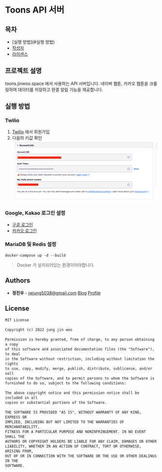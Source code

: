 # Toons API 서버
## 목차
- [실행 방법](#실행 방법)
- [작성자](#authors)
- [라이센스](#license)
<!--  Other options to write Readme
  - [Deployment](#deployment)
  - [Used or Referenced Projects](Used-or-Referenced-Projects)
-->
## 프로젝트 설명
toons.jinwoo.space 에서 사용하는 API 서버입니다. 네이버 웹툰, 카카오 웹툰을 크롤링하여 데이터를 저장하고 
완결 알림 기능을 제공합니다. 


## 실행 방법
### Twilio
1. [Twilio](https://www.twilio.com/) 에서 회원가입
2. 다음의 키값 확인 ![Twilio Console](./images/twilio.png) 
### Google, Kakao 로그인 설정
* [구글 로그인](https://deeplify.dev/back-end/spring/oauth2-social-login#%EA%B5%AC%EA%B8%80-oauth-%EC%84%9C%EB%B9%84%EC%8A%A4-%EB%93%B1%EB%A1%9D)
* [카카오 로그인](https://deeplify.dev/back-end/spring/oauth2-social-login#%EC%B9%B4%EC%B9%B4%EC%98%A4-oauth-%EC%84%9C%EB%B9%84%EC%8A%A4-%EB%93%B1%EB%A1%9D)
### MariaDB 및 Redis 설정
```shell
docker-compose up -d --build
```
> Docker 가 설치되어있는 환경이어야합니다.

## Authors
- **정진우** - <jwjung5038@gmail.com> [Blog](https://jinwoo.space) [Profile](https://github.com/Jiinwoo)
## License

```
MIT License

Copyright (c) 2022 jung jin woo

Permission is hereby granted, free of charge, to any person obtaining a copy
of this software and associated documentation files (the "Software"), to deal
in the Software without restriction, including without limitation the rights
to use, copy, modify, merge, publish, distribute, sublicense, and/or sell
copies of the Software, and to permit persons to whom the Software is
furnished to do so, subject to the following conditions:

The above copyright notice and this permission notice shall be included in all
copies or substantial portions of the Software.

THE SOFTWARE IS PROVIDED "AS IS", WITHOUT WARRANTY OF ANY KIND, EXPRESS OR
IMPLIED, INCLUDING BUT NOT LIMITED TO THE WARRANTIES OF MERCHANTABILITY,
FITNESS FOR A PARTICULAR PURPOSE AND NONINFRINGEMENT. IN NO EVENT SHALL THE
AUTHORS OR COPYRIGHT HOLDERS BE LIABLE FOR ANY CLAIM, DAMAGES OR OTHER
LIABILITY, WHETHER IN AN ACTION OF CONTRACT, TORT OR OTHERWISE, ARISING FROM,
OUT OF OR IN CONNECTION WITH THE SOFTWARE OR THE USE OR OTHER DEALINGS IN THE
SOFTWARE.
```